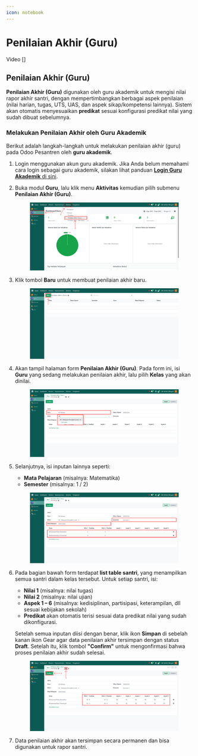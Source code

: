```yaml
---
icon: notebook
---
```


# Penilaian Akhir (Guru)

Video \[]

## Penilaian Akhir (Guru)

**Penilaian Akhir (Guru)** digunakan oleh guru akademik untuk mengisi nilai rapor akhir santri, dengan mempertimbangkan berbagai aspek penilaian (nilai harian, tugas, UTS, UAS, dan aspek sikap/kompetensi lainnya). Sistem akan otomatis menyesuaikan **predikat** sesuai konfigurasi predikat nilai yang sudah dibuat sebelumnya.

### Melakukan Penilaian Akhir oleh Guru Akademik

Berikut adalah langkah-langkah untuk melakukan penilaian akhir (guru) pada Odoo Pesantren oleh **guru akademik**.

1. Login menggunakan akun guru akademik. Jika Anda belum memahami cara login sebagai guru akademik, silakan lihat panduan [**Login Guru Akademik** di sini](../../../setup-and-konfigurasi/role-and-hak-akses-pengguna/panduan-login/login-guru.md).
2.  Buka modul **Guru**, lalu klik menu **Aktivitas** kemudian pilih submenu **Penilaian Akhir (Guru)**.

    <figure><img src="../../../.gitbook/assets/images-461.png" alt=""><figcaption></figcaption></figure>


3.  Klik tombol **Baru** untuk membuat penilaian akhir baru.

    <figure><img src="../../../.gitbook/assets/images-462.png" alt=""><figcaption></figcaption></figure>


4.  Akan tampil halaman form **Penilaian Akhir (Guru)**. Pada form ini, isi **Guru** yang sedang melakukan penilaian akhir, lalu pilih **Kelas** yang akan dinilai.

    <figure><img src="../../../.gitbook/assets/images-463.png" alt=""><figcaption></figcaption></figure>


5.  Selanjutnya, isi inputan lainnya seperti:

    * **Mata Pelajaran** (misalnya: Matematika)
    * **Semester** (misalnya: 1 / 2)

    <figure><img src="../../../.gitbook/assets/images-464.png" alt=""><figcaption></figcaption></figure>


6.  Pada bagian bawah form terdapat **list table santri**, yang menampilkan semua santri dalam kelas tersebut. Untuk setiap santri, isi:

    * **Nilai 1** (misalnya: nilai tugas)
    * **Nilai 2** (misalnya: nilai ujian)
    * **Aspek 1 – 6** (misalnya: kedisiplinan, partisipasi, keterampilan, dll sesuai kebijakan sekolah)
    * **Predikat** akan otomatis terisi sesuai data predikat nilai yang sudah dikonfigurasi.

    Setelah semua inputan diisi dengan benar, klik ikon **Simpan** di sebelah kanan ikon Gear agar data penilaian akhir tersimpan dengan status **Draft**. Setelah itu, klik tombol **"Confirm"** untuk mengonfirmasi bahwa proses penilaian akhir sudah selesai.

    <figure><img src="../../../.gitbook/assets/images-465.png" alt=""><figcaption></figcaption></figure>


7. Data penilaian akhir akan tersimpan secara permanen dan bisa digunakan untuk rapor santri.
